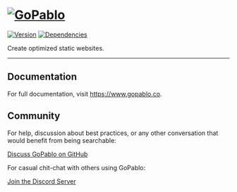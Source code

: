 # [![GoPablo](https://gopablo.s3-eu-west-1.amazonaws.com/img/gopablo-repository-logo.svg#0)](https://www.gopablo.co/)
[![Version](https://img.shields.io/github/package-json/v/luangjokaj/gopablo)](https://www.gopablo.co/) [![Dependencies](https://img.shields.io/david/luangjokaj/gopablo)](https://www.gopablo.co/)

Create optimized static websites.

---

## Documentation

For full documentation, visit https://www.gopablo.co.

## Community

For help, discussion about best practices, or any other conversation that would benefit from being searchable:

[Discuss GoPablo on GitHub](https://github.com/luangjokaj/gopablo/discussions)

For casual chit-chat with others using GoPablo:

[Join the Discord Server](https://discord.com/invite/uQFdMddMZw)
